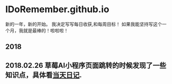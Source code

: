 # IDoRemember.github.io
新的一年，新的开始。
我决定写写每日收获,和每周目标！
如果我能坚持写这个一个月，我就是最棒的！啦啦啦！
## 2018
## 2018.02.26 草莓AI小程序页面跳转的时候发现了一些知识点，具体看[当天日记](https://developer.mozilla.org/en-US/docs/Web/HTML/Element).